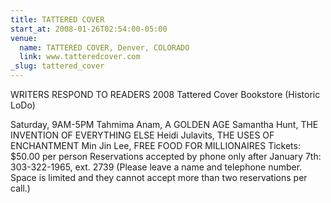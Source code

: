 ```yaml
---
title: TATTERED COVER
start_at: 2008-01-26T02:54:00-05:00
venue:
  name: TATTERED COVER, Denver, COLORADO
  link: www.tatteredcover.com
_slug: tattered_cover
---
```


WRITERS RESPOND TO READERS 2008
Tattered Cover Bookstore (Historic LoDo)

Saturday, 9AM-5PM
Tahmima Anam, A GOLDEN AGE
Samantha Hunt, THE INVENTION OF EVERYTHING ELSE
Heidi Julavits, THE USES OF ENCHANTMENT
Min Jin Lee, FREE FOOD FOR MILLIONAIRES
Tickets: $50.00 per person
Reservations accepted by phone only after January 7th: 303-322-1965, ext. 2739
(Please leave a name and telephone number. Space is limited and they cannot accept more than two reservations per call.)
